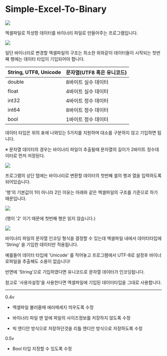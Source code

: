 # Simple-Excel-To-Binary

![](http://cfile10.uf.tistory.com/image/2757E73457A34E9D1EDC93)

 엑셀파일로 작성항 데이터를 바이너리 파일로 만들어주는 프로그램입니다.

![](http://cfile9.uf.tistory.com/image/230CB73C57A2191C1285C5)


 일단 바이너리로 변경할 엑셀파일의 구조는 최소한 위와같이 데이터들이 시작되는 첫번째 행에는 데이터 타입이 기입되어야 합니다.

| String, UTF8, Unicode | 문자열(UTF8 혹은 유니코드)|
|---|---|
| double | 8바이트 실수 데이터 |
| float | 4바이트 실수 데이터 |
| int32 | 4바이트 정수 데이터 |
| int64 | 8바이트 정수 데이터 |
| bool | 1바이트 정수 데이터 |


데이터 타입은 위의 표에 나와있는 5가지를 지원하며 대소를 구분하지 않고 기입하면 됩니다.

※ 문자열 데이터의 경우는 바이너리 파일이 추출될때 문자열의 길이가 2바이트 정수데이터로 먼저 저장된다.


![](http://cfile3.uf.tistory.com/image/210AF13357A21AEE054117) 


프로그램의 상단 탭에는 바이너리로 변환할 데이터의 첫번째 셀의 행과 열을 입력하도록 되어있습니다.

'행'의 기본값이 1이 아니라 2인 이유는 아래와 같은 엑셀파일의 구조를 기준으로 하기 때문입니다.

![](http://cfile6.uf.tistory.com/image/22139E3B57A34EC212CA07)  

 
(행이 '2' 이기 때문에 첫번째 행은 읽지 않습니다.)


![](http://cfile8.uf.tistory.com/image/2516FA3457A21B7915A308)  

 
바이너리 파일의 문자열 인코딩 형식을 결정할 수 있는데 엑셀파일 내에서 데이터타입에  'String' 을 기입한 데이터만 적용됩니다.

예를들어 데이터 타입에 'Unicode' 를 적어놓고 프로그램에서 UTF-8로 설정후 바이너로파일을 추출해도 소용이 없습니다!

반면에 'String'으로 기입하였다면 유니코드로 문자열 데이터가 인코딩됩니다.

참고로 '사용자설정'을 사용한다면 엑셀파일에 기입된 데이터타입을 그대로 사용합니다.

 ---
 
0.4v

- 엑셀파일 불러올때 에러메세지 띄우도록 수정

- 바이너리 파일 맨 앞에 파일의 사이즈정보를 저장하지 않도록 수정

- 빅 엔디안 방식으로 저장하던것을 리틀 엔디안 방식으로 저장하도록 수정

 

0.5v

- Bool 타입 지정할 수 있도록 수정
